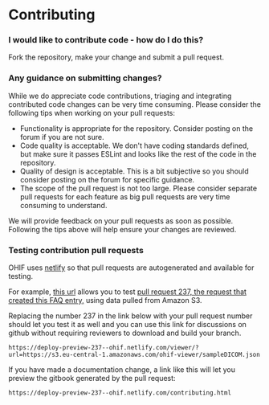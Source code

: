 # Contributing

### I would like to contribute code - how do I do this?

Fork the repository, make your change and submit a pull request.

### Any guidance on submitting changes?

While we do appreciate code contributions, triaging and integrating contributed code changes can be very time consuming. Please consider the following tips when working on your pull requests:

- Functionality is appropriate for the repository. Consider posting on the forum if you are not sure.
- Code quality is acceptable. We don't have coding standards defined, but make sure it passes ESLint and looks like the rest of the code in the repository.
- Quality of design is acceptable. This is a bit subjective so you should consider posting on the forum for specific guidance.
- The scope of the pull request is not too large. Please consider separate pull requests for each feature as big pull requests are very time consuming to understand.

We will provide feedback on your pull requests as soon as possible. Following the tips above will help ensure your changes are reviewed.

### Testing contribution pull requests

OHIF uses [netlify](netlify.com) so that pull requests are autogenerated and available for testing.

For example, [this url](https://deploy-preview-237--ohif.netlify.com/viewer/?url=https://s3.eu-central-1.amazonaws.com/ohif-viewer/sampleDICOM.json) allows you to test [pull request 237, the request that created this FAQ entry,](https://github.com/OHIF/Viewers/pull/237) using data pulled from Amazon S3.

Replacing the number 237 in the link below with your pull request number should let you test it as well and you can use this link for discussions on github without requiring reviewers to download and build your branch.
```
https://deploy-preview-237--ohif.netlify.com/viewer/?url=https://s3.eu-central-1.amazonaws.com/ohif-viewer/sampleDICOM.json
```

If you have made a documentation change, a link like this will let you preview the gitbook generated by the pull request:
```
https://deploy-preview-237--ohif.netlify.com/contributing.html
```
